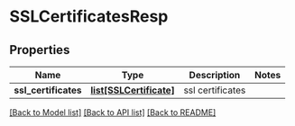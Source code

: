# SSLCertificatesResp

## Properties
Name | Type | Description | Notes
------------ | ------------- | ------------- | -------------
**ssl_certificates** | [**list[SSLCertificate]**](SSLCertificate.md) | ssl certificates | 

[[Back to Model list]](../README.md#documentation-for-models) [[Back to API list]](../README.md#documentation-for-api-endpoints) [[Back to README]](../README.md)


